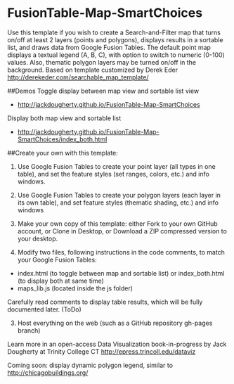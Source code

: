 FusionTable-Map-SmartChoices
========================

Use this template if you wish to create a Search-and-Filter map that turns on/off at least 2 layers (points and polygons), displays results in a sortable list, and draws data from Google Fusion Tables. The default point map displays a textual legend (A, B, C), with option to switch to numeric (0-100) values. Also, thematic polygon layers may be turned on/off in the background. Based on template customized by Derek Eder http://derekeder.com/searchable_map_template/

##Demos
Toggle display between map view and sortable list view
- http://jackdougherty.github.io/FusionTable-Map-SmartChoices

Display both map view and sortable list
- http://jackdougherty.github.io/FusionTable-Map-SmartChoices/index_both.html

##Create your own with this template:

1) Use Google Fusion Tables to create your point layer (all types in one table), and set the feature styles (set ranges, colors, etc.) and info windows.

2) Use Google Fusion Tables to create your polygon layers (each layer in its own table), and set feature styles (thematic shading, etc.) and info windows

3) Make your own copy of this template: either Fork to your own GitHub account, or Clone in Desktop, or Download a ZIP compressed version to your desktop.

4) Modify two files, following instructions in the code comments, to match your Google Fusion Tables:

- index.html (to toggle between map and sortable list) or index_both.html (to display both at same time)
- maps_lib.js (located inside the js folder)

Carefully read comments to display table results, which will be fully documented later. (ToDo)

3) Host everything on the web (such as a GitHub repository gh-pages branch)

Learn more in an open-access Data Visualization book-in-progress by Jack Dougherty at Trinity College CT
http://epress.trincoll.edu/dataviz

Coming soon: display dynamic polygon legend, similar to http://chicagobuildings.org/
